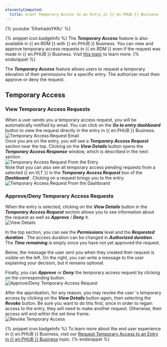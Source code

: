 ```yaml
---
eleventyComputed:
  title: Grant Temporary Access to an Entry in {{ en.PHUB }} Business
---
```

{% youtube '5XwhadoYKKc' %}  

{% snippet icon.badgeInfo %} 
The ***Temporary Access*** feature is also available in {{ en.RDM }} with {{ en.PHUB }} Business. You can view and approve temporary access requests in {{ en.RDM }} even if the request was made in {{ en.PHUB }} Business. Visit [this topic](/rdm/windows/user-interface/content-area/temporary-access-rdm/grant-temporary-access-to-an-entry/) to learn more. 
{% endsnippet %}
 
The ***Temporary Access*** feature allows users to request a temporary elevation of their permissions for a specific entry. The authorizer must then approve or deny the request.  

## Temporary Access

### View Temporary Access Requests 

When a user sends you a temporary access request, you will be automatically notified by email. You can click on the ***Go to entry dashboard*** button to view the request directly in the entry in {{ en.PHUB }} Business.  
![Temporary Access Request Email](https://webdevolutions.azureedge.net/docs/en/hub/Hub2035.png)  
Once you are on the entry, you will see a ***Temporary Access Request*** section near the top. Clicking on the ***View Details*** button opens the ***Temporary Access Response*** window, which is described in the next section .  
![Temporary Access Request From the Entry](https://webdevolutions.azureedge.net/docs/en/hub/Hub2037.png)  
Note that you can also see all temporary access pending requests from a selected {{ en.VLT }} in the ***Temporary Access Request*** box of the ***Dashboard*** . Clicking on a request brings you to the entry.  
![Temporary Access Request From the Dashboard](https://webdevolutions.azureedge.net/docs/en/hub/Hub2036.png)  

### Approve/Deny Temporary Access Requests 

When the entry is selected, clicking on the ***View Details*** button in the ***Temporary Access Request*** section allows you to see information about the request as well as ***Approve*** / ***Deny*** it.  
![View Details](https://webdevolutions.azureedge.net/docs/en/hub/Hub2042.png)  

In the top section, you can see the ***Permissions*** level and the ***Requested duration*** . The access duration can be changed in ***Authorized duration*** . The ***Time remaining*** is empty since you have not yet approved the request.  

Below, the message the user sent you when they created their request is visible on the left. On the right, you can write a message to the user explaining your decision, but it remains optional.  

Finally, you can ***Approve*** or ***Deny*** the temporary access request by clicking on the corresponding button.  
![Approve/Deny Temporary Access Request](https://webdevolutions.azureedge.net/docs/en/hub/Hub2045.png)  

After the approbation, for any reason, you may revoke the user 's temporary access by clicking on the ***View Details*** button again, then selecting the ***Revoke*** button. Be sure you want to do this first, since in order to regain access to the entry, they will need to make another request. Otherwise, their access will end within the set time frame.  
![Revoke Temporary Access](https://webdevolutions.azureedge.net/docs/en/hub/Hub2041.png)  

{% snippet icon.badgeInfo %} 
To learn more about the end user experience in {{ en.PHUB }} Business, visit our [Request Temporary Access to an Entry in {{ en.PHUB }} Business](/hub/web-interface/hub-overview/temporary-access-hub-business/request-temporary-access-to-an-entry/) topic. 
{% endsnippet %}
 

